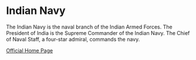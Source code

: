 # Indian Navy

The Indian Navy is the naval branch of the Indian Armed Forces. The President of India is the Supreme Commander of the Indian Navy. The Chief of Naval Staff, a four-star admiral, commands the navy.

[Official Home Page](https://www.indiannavy.nic.in/)
